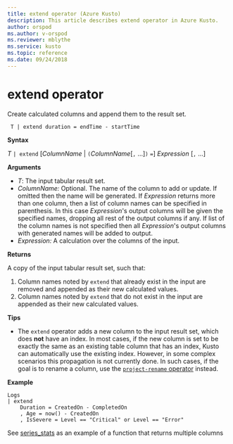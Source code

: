 ```yaml
---
title: extend operator (Azure Kusto)
description: This article describes extend operator in Azure Kusto.
author: orspod
ms.author: v-orspod
ms.reviewer: mblythe
ms.service: kusto
ms.topic: reference
ms.date: 09/24/2018
---
```

# extend operator

Create calculated columns and append them to the result set.

     T | extend duration = endTime - startTime

**Syntax**

*T* `| extend` [*ColumnName* | `(`*ColumnName*[`,` ...]`)` `=`] *Expression* [`,` ...]

**Arguments**

* *T*: The input tabular result set.
* *ColumnName:* Optional. The name of the column to add or update. If omitted then the name will be generated. If *Expression* returns more than one column, then a list of column names can be specified in parenthesis. In this case *Expression*'s output columns will be given the specified names, dropping all rest of the output columns if any. If list of the column names is not specified then all *Expression*'s output columns with generated names will be added to output.
* *Expression:* A calculation over the columns of the input.

**Returns**

A copy of the input tabular result set, such that:
1. Column names noted by `extend` that already exist in the input are removed
   and appended as their new calculated values.
2. Column names noted by `extend` that do not exist in the input are appended
   as their new calculated values.

**Tips**

* The `extend` operator adds a new column to the input result set, which does
  **not** have an index. In most cases, if the new column is set to be exactly
  the same as an existing table column that has an index, Kusto can automatically
  use the existing index. However, in some complex scenarios this propagation is
  not currently done. In such cases, if the goal is to rename a column,
  use the [`project-rename` operator](projectrenameoperator.md) instead.

**Example**

```kusto
Logs
| extend
    Duration = CreatedOn - CompletedOn
    , Age = now() - CreatedOn
    , IsSevere = Level == "Critical" or Level == "Error"
```

See [series_stats](series-statsfunction.md) as an example of a function that returns multiple columns